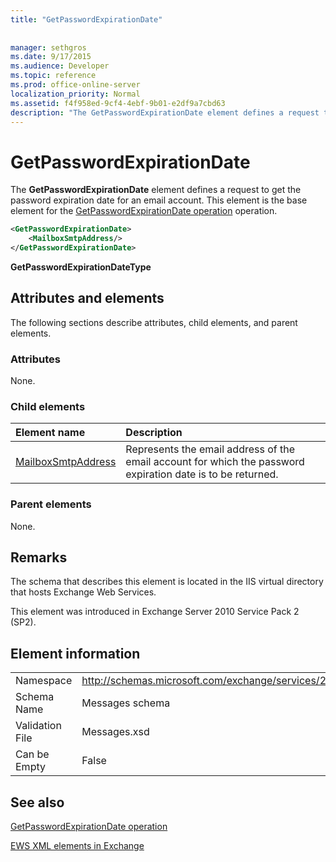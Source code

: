 ```yaml
---
title: "GetPasswordExpirationDate"
 
 
manager: sethgros
ms.date: 9/17/2015
ms.audience: Developer
ms.topic: reference
ms.prod: office-online-server
localization_priority: Normal
ms.assetid: f4f958ed-9cf4-4ebf-9b01-e2df9a7cbd63
description: "The GetPasswordExpirationDate element defines a request to get the password expiration date for an email account. This element is the base element for the GetPasswordExpirationDate operation operation."
---
```


# GetPasswordExpirationDate

The **GetPasswordExpirationDate** element defines a request to get the password expiration date for an email account. This element is the base element for the [GetPasswordExpirationDate operation](getpasswordexpirationdate-operation.md) operation. 
  
```XML
<GetPasswordExpirationDate>
    <MailboxSmtpAddress/>
</GetPasswordExpirationDate>
```

 **GetPasswordExpirationDateType**
## Attributes and elements

The following sections describe attributes, child elements, and parent elements.
  
### Attributes

None.
  
### Child elements

|**Element name**|**Description**|
|:-----|:-----|
|[MailboxSmtpAddress](mailboxsmtpaddress.md) <br/> |Represents the email address of the email account for which the password expiration date is to be returned.  <br/> |
   
### Parent elements

None.
  
## Remarks

The schema that describes this element is located in the IIS virtual directory that hosts Exchange Web Services.
  
This element was introduced in Exchange Server 2010 Service Pack 2 (SP2).
  
## Element information

|||
|:-----|:-----|
|Namespace  <br/> |http://schemas.microsoft.com/exchange/services/2006/messages  <br/> |
|Schema Name  <br/> |Messages schema  <br/> |
|Validation File  <br/> |Messages.xsd  <br/> |
|Can be Empty  <br/> |False  <br/> |
   
## See also



[GetPasswordExpirationDate operation](getpasswordexpirationdate-operation.md)


[EWS XML elements in Exchange](ews-xml-elements-in-exchange.md)

